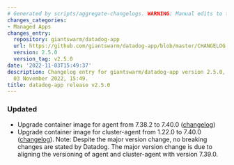 ```yaml
---
# Generated by scripts/aggregate-changelogs. WARNING: Manual edits to this files will be overwritten.
changes_categories:
- Managed Apps
changes_entry:
  repository: giantswarm/datadog-app
  url: https://github.com/giantswarm/datadog-app/blob/master/CHANGELOG.md#250---2022-11-03
  version: 2.5.0
  version_tag: v2.5.0
date: '2022-11-03T15:49:37'
description: Changelog entry for giantswarm/datadog-app version 2.5.0, published on
  03 November 2022, 15:49.
title: datadog-app release v2.5.0
---
```


### Updated
- Upgrade container image for agent from 7.38.2 to 7.40.0 ([changelog](https://github.com/DataDog/datadog-agent/blob/main/CHANGELOG.rst))
- Upgrade container image for cluster-agent from 1.22.0 to 7.40.0 ([changelog](https://github.com/DataDog/datadog-agent/blob/main/CHANGELOG-DCA.rst)). 
  Note: Despite the major version change, no breaking changes are stated by Datadog. The major version change is due to aligning
  the versioning of agent and cluster-agent with version 7.39.0.

